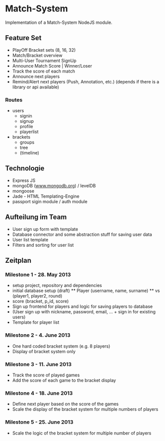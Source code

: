 # Match-System

Implementation of a Match-System NodeJS module.

##  Feature Set

* PlayOff Bracket sets (8, 16, 32)
* Match/Bracket overview
* Multi-User Tournament SignUp
* Announce Match Score | Winner/Loser
* Track the score of each match
* Announce next players
* Remind/Alert next players (Push, Annotation, etc.) (depends if there is a library or api available)

### Routes

* users
  * signin
  * signup
  * profile
  * playerlist
* brackets
  * groups
  * tree
  * (timeline)

## Technologie

* Express JS
* mongoDB (www.mongodb.org) / levelDB
* mongoose
* Jade - HTML Templating-Engine
* passport sigin module / auth module

## Aufteilung im Team

* User sign up form with template
* Database connector and some abstraction stuff for saving user data
* User list template
* Filters and sorting for user list

## Zeitplan

### Milestone 1 - 28. May 2013

* setup project, repository and dependencies
* initial database setup (draft)
** Player (username, name, surname)
** vs (player1, player2, round)
* score (bracket, p_id, score)
* Sign up frontend for players and logic for saving players to database
* (User sign up with nickname, password, email, … + sign in for existing users)
* Template for player list

### Milestone 2 - 4. June 2013

* One hard coded bracket system (e.g. 8 players)
* Display of bracket system only


### Milestone 3 - 11. June 2013

* Track the score of played games
* Add the score of each game to the bracket display


### Milestone 4 - 18. June 2013

* Define next player based on the score of the games
* Scale the display of the bracket system for multiple numbers of players


### Milestone 5 - 25. June 2013

* Scale the logic of the bracket system for multiple number of players
